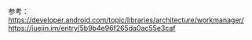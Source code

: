 参考：
    https://developer.android.com/topic/libraries/architecture/workmanager/
    https://juejin.im/entry/5b9b4e96f265da0ac55e3caf